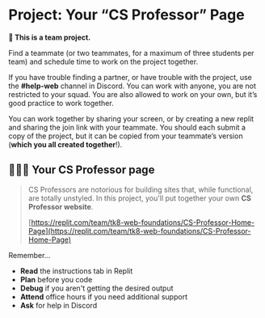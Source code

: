 # Project: Your “CS Professor” Page

<aside>

**👥 This is a team project.**

<!-- TODO: ensure replit project is a group project -->

Find a teammate (or two teammates, for a maximum of three students per team)
and schedule time to work on the project together.

If you have trouble finding a partner, or have trouble with the project, use the **#help-web** channel in Discord. You can work with anyone, you are not restricted to your squad. You are also allowed to work on your own, but it’s good practice to work together.

You can work together by sharing your screen, or by creating a new replit and sharing the join link with your teammate. You should each submit a copy of the project, but it can be copied from your teammate’s version (**which you all created together**!).

</aside>

## 👩🏾‍🏫 Your CS Professor page

> CS Professors are notorious for building sites that, while functional, are
> totally unstyled. In this project, you'll put together your own **CS Professor
> website**.
>
> [https://replit.com/team/tk8-web-foundations/CS-Professor-Home-Page](https://replit.com/team/tk8-web-foundations/CS-Professor-Home-Page)


Remember...

- **Read** the instructions tab in Replit
- **Plan** before you code
- **Debug** if you aren't getting the desired output
- **Attend** office hours if you need additional support
- **Ask** for help in Discord